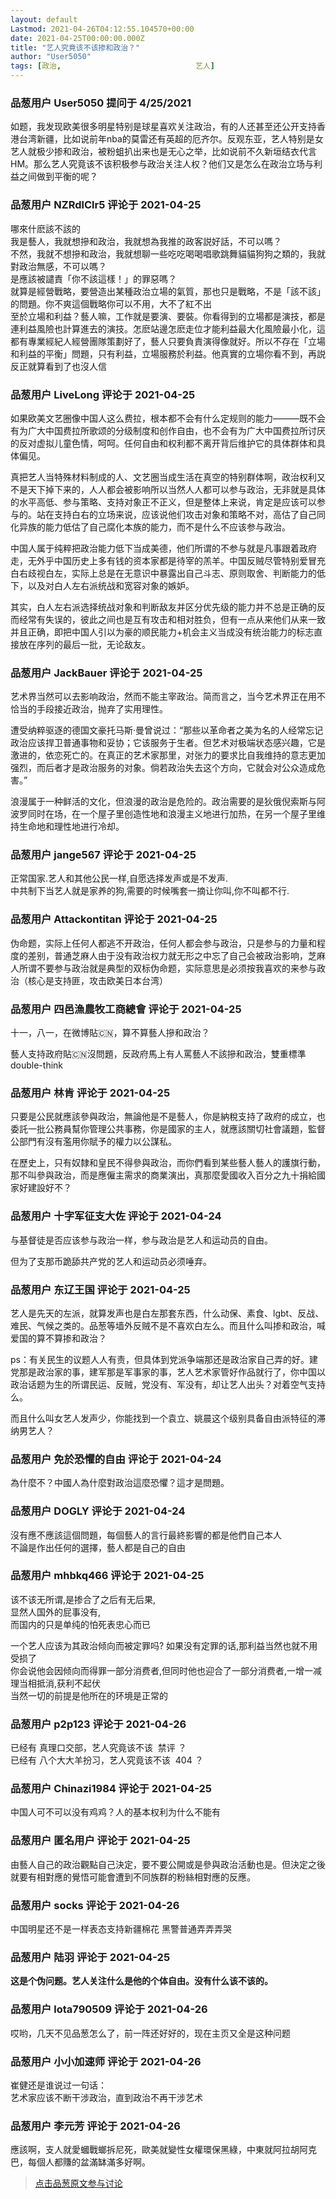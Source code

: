 ```yaml
---
layout: default
Lastmod: 2021-04-26T04:12:55.104570+00:00
date: 2021-04-25T00:00:00.000Z
title: "艺人究竟该不该掺和政治？"
author: "User5050"
tags: [政治,								艺人]
---
```



### 品葱用户 **User5050** 提问于 4/25/2021
    
如题，我发现欧美很多明星特别是球星喜欢关注政治，有的人还甚至还公开支持香港台湾新疆，比如说前年nba的莫雷还有英超的厄齐尔。反观东亚，艺人特别是女艺人就极少掺和政治，被粉蛆扒出来也是无心之举，比如说前不久新垣结衣代言HM。那么艺人究竟该不该积极参与政治关注人权？他们又是怎么在政治立场与利益之间做到平衡的呢？
    
                

### 品葱用户 **NZRdlClr5** 评论于 2021-04-25
        
哪來什麽該不該的  
我是藝人，我就想摻和政治，我就想為我推的政客説好話，不可以嗎？  
不然，我就不想摻和政治，我就想聊一些吃吃喝喝唱歌跳舞貓貓狗狗之類的，我就對政治無感，不可以嗎？  
是應該被譴責「你不該這樣！」的罪惡嗎？  
就算是經營戰略，要營造出某種政治立場的氣質，那也只是戰略，不是「該不該」的問題。你不爽這個戰略你可以不用，大不了紅不出  
至於立場和利益？藝人嘛，工作就是要演、要裝。你看得到的立場都是演技，都是連利益風險也計算進去的演技。怎麽站邊怎麽走位才能利益最大化風險最小化，這都有專業經紀人經營團隊策劃好了，藝人只要負責演得像就好。所以不存在「立場和利益的平衡」問題，只有利益，立場服務於利益。他真實的立場你看不到，再説反正就算看到了也沒人信
        
                

### 品葱用户 **LiveLong** 评论于 2021-04-25
        
如果欧美文艺圈像中国人这么费拉，根本都不会有什么定规则的能力———既不会有为广大中国费拉所歌颂的分级制度和创作自由，也不会有为广大中国费拉所讨厌的反对虚拟儿童色情，呵呵。任何自由和权利都不离开背后维护它的具体群体和具体偏见。  
  
真把艺人当特殊材料制成的人、文艺圈当成生活在真空的特别群体啊，政治权利又不是天下掉下来的，人人都会被影响所以当然人人都可以参与政治，无非就是具体的水平高低、参与策略、支持对象正不正义，但是整体上来说，肯定是应该可以参与的。站在支持白右的立场来说，应该说他们攻击对象和策略不对，高估了自己同化异族的能力低估了自己腐化本族的能力，而不是什么不应该参与政治。  
  
中国人属于纯粹把政治能力低下当成美德，他们所谓的不参与就是凡事跟着政府走，无外乎中国历史上多有钱的资本家都是待宰的羔羊。中国反贼尽管特别爱冒充白右歧视白左，实际上总是在无意识中暴露出自己斗志、原则取舍、判断能力的低下，以及对白人左右派统战和宽容对象的嫉妒。  
  
其实，白人左右派选择统战对象和判断敌友并区分优先级的能力并不总是正确的反而经常有失误的，彼此之间也是互有攻击和相对胜负，但有一点从来他们从来一致并且正确，即把中国人引以为豪的顺民能力+机会主义当成没有统治能力的标志直接放在序列的最后一批，无论敌友。
        
                

### 品葱用户 **JackBauer** 评论于 2021-04-25
        
艺术界当然可以去影响政治，然而不能主宰政治。简而言之，当今艺术界正在用不恰当的手段接近政治，抛弃了实用理性。  
  
遭受纳粹驱逐的德国文豪托马斯·曼曾说过：“那些以革命者之美为名的人经常忘记政治应该捍卫普通事物和妥协；它该服务于生者。但艺术对极端状态感兴趣，它是激进的，依恋死亡的。在真正的艺术家那里，对张力的要求比自我维持的意志更加强烈，而后者才是政治服务的对象。倘若政治失去这个方向，它就会对公众造成危害。”  
  
浪漫属于一种鲜活的文化，但浪漫的政治是危险的。政治需要的是狄俄倪索斯与阿波罗同时在场，在一个屋子里创造性地和浪漫主义地进行加热，在另一个屋子里维持生命地和理性地进行冷却。
        
                

### 品葱用户 **jange567** 评论于 2021-04-25
        
正常国家.艺人和其他公民一样,自愿选择发声或是不发声.  
中共制下当艺人就是家养的狗,需要的时候嘴套一摘让你叫,你不叫都不行.
        
                

### 品葱用户 **Attackontitan** 评论于 2021-04-25
        
伪命题，实际上任何人都逃不开政治，任何人都会参与政治，只是参与的力量和程度的差别，普通芝麻人由于没有政治权力就无形之中忘了自己会被政治影响，芝麻人所谓不要参与政治就是典型的双标伪命题，实际意思是必须按我喜欢的来参与政治（核心是支持匪，攻击欧美日本台湾）
        
                

### 品葱用户 **四邑漁農牧工商總會** 评论于 2021-04-25
        
十一，八一，在微博貼🇨🇳，算不算藝人摻和政治？  
  
  
藝人支持政府貼🇨🇳沒問題，反政府馬上有人罵藝人不該摻和政治，雙重標準double-think
        
                

### 品葱用户 **林肯** 评论于 2021-04-25
        
只要是公民就應該參與政治，無論他是不是藝人，你是納稅支持了政府的成立，也委託一批公務員幫你管理公共事務，你是國家的主人，就應該關切社會議題，監督公部門有沒有濫用你賦予的權力以公謀私。  
  
在歷史上，只有奴隸和皇民不得參與政治，而你們看到某些藝人藝人的護旗行動，那不叫參與政治，而是應僱主需求的商業演出，真那麼愛國收入百分之九十捐給國家好建設好不？
        
                

### 品葱用户 **十字军征支大佐** 评论于 2021-04-24
        
与基督徒是否应该参与政治一样，参与政治是艺人和运动员的自由。  
  
但为了支那币跪舔共产党的艺人和运动员必须唾弃。
        
                

### 品葱用户 **东辽王国** 评论于 2021-04-25
        
艺人是先天的左派，就算发声也是白左那套东西，什么动保、素食、lgbt、反战、难民、气候之类的。品葱等墙外反贼不是不喜欢白左么。而且什么叫掺和政治，喊爱国的算不算掺和政治？  
  
ps：有关民生的议题人人有责，但具体到党派争端那还是政治家自己弄的好。建党那是政治家的事，建军那是军事家的事，艺人艺术家管好作品就行了，你中国以政治话题为生的所谓民运、反贼，党没有、军没有，却让艺人出头？对着空气支持么。  
  
而且什么叫女艺人发声少，你能找到一个袁立、姚晨这个级别具备自由派特征的滞纳男艺人？
        
                

### 品葱用户 **免於恐懼的自由** 评论于 2021-04-24
        
為什麼不？中國人為什麼對政治這麼恐懼？這才是問題。
        
                

### 品葱用户 **DOGLY** 评论于 2021-04-24
        
沒有應不應該這個問題，每個藝人的言行最終影響的都是他們自己本人  
不論是作出任何的選擇，藝人都是自己的自由
        
                

### 品葱用户 **mhbkq466** 评论于 2021-04-25
        
该不该无所谓,是掺合了之后有无后果,  
显然人国外的屁事没有,  
而国内的只是单纯的怕死表忠心而已  
  
一个艺人应该为其政治倾向而被定罪吗? 如果没有定罪的话,那利益当然也就不用受损了  
你会说他会因倾向而得罪一部分消费者,但同时他也迎合了一部分消费者,一增一减理当相抵消,获利不起伏  
当然一切的前提是他所在的环境是正常的
        
                

### 品葱用户 **p2p123** 评论于 2021-04-26
        
已经有 真理口交部，艺人究竟该不该  禁评 ？  
已经有 八个大大羊扮习，艺人究竟该不该  404 ？
        
                

### 品葱用户 **Chinazi1984** 评论于 2021-04-25
        
中国人可不可以没有鸡鸡？人的基本权利为什么不能有
        
                

### 品葱用户 **匿名用户** 评论于 2021-04-25
        
由藝人自己的政治觀點自己決定，要不要公開或是參與政治活動也是。但決定之後就要有相對應的覺悟可能會遭到不同族群的粉絲相對應的反應。
        
                

### 品葱用户 **socks** 评论于 2021-04-26
        
中国明星还不是一样表态支持新疆棉花 黑警普通弄弄弄哭
        
                

### 品葱用户 **陆羽** 评论于 2021-04-25
        
**这是个伪问题。艺人关注什么是他的个体自由。没有什么该不该的。**
        
                

### 品葱用户 **lota790509** 评论于 2021-04-26
        
哎哟，几天不见品葱怎么了，前一阵还好好的，现在主页又全是这种问题
        
                

### 品葱用户 **小小加速师** 评论于 2021-04-26
        
崔健还是谁说过一句话：  
艺术家应该不断干涉政治，直到政治不再干涉艺术
        
                

### 品葱用户 **李元芳** 评论于 2021-04-26
        
應該啊，支人就愛蟈戰螂拆尼死，歐美就變性女權環保黑綠，中東就阿拉胡阿克巴，每個人都賺的盆滿缽滿多好啊。
        
                





> [点击品葱原文参与讨论](https://pincong.rocks/question/38293)

